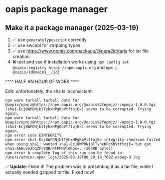# oapis package manager

## Make it a package manager (2025-03-19)

1. ✅ use `generateTypescript` correctly
2. ✅ use swcapi for stripping types
3. ✅ use https://www.npmjs.com/package/@gera2ld/tarjs for tar file creation
4. ❌ test and see if installation works using `npm config set @oapis:registry https://npm.oapis.org` and `npm i @oapis/{domain}__{id}`

^^^^ HALF AN HOUR OF WORK ^^^^

Edit: unfortunately, the sha is inconsistent:

```
npm warn tarball tarball data for @oapis/npmjz@https://npm.oapis.org/@oapis%2fnpmjz/-/npmjz-1.0.0.tgz (sha1-Ecj8WPDNjblTyhxHPgKbVtftojE=) seems to be corrupted. Trying again.
npm warn tarball tarball data for @oapis/npmjz@https://npm.oapis.org/@oapis%2fnpmjz/-/npmjz-1.0.0.tgz (sha1-Ecj8WPDNjblTyhxHPgKbVtftojE=) seems to be corrupted. Trying again.
npm error code EINTEGRITY
npm error sha1-Ecj8WPDNjblTyhxHPgKbVtftojE= integrity checksum failed when using sha1: wanted sha1-Ecj8WPDNjblTyhxHPgKbVtftojE= but got sha1-A6HuvoJbqZFsYQBnKtPMNVl6Ros=. (20480 bytes)
npm error A complete log of this run can be found in: /Users/admin/.npm/_logs/2025-03-19T08_20_19_768Z-debug-0.log
```

✅ **Update**: Fixed it! The problem was in presenting it as a tar file, while I actually needed gzipped tarfile. Fixed now!
